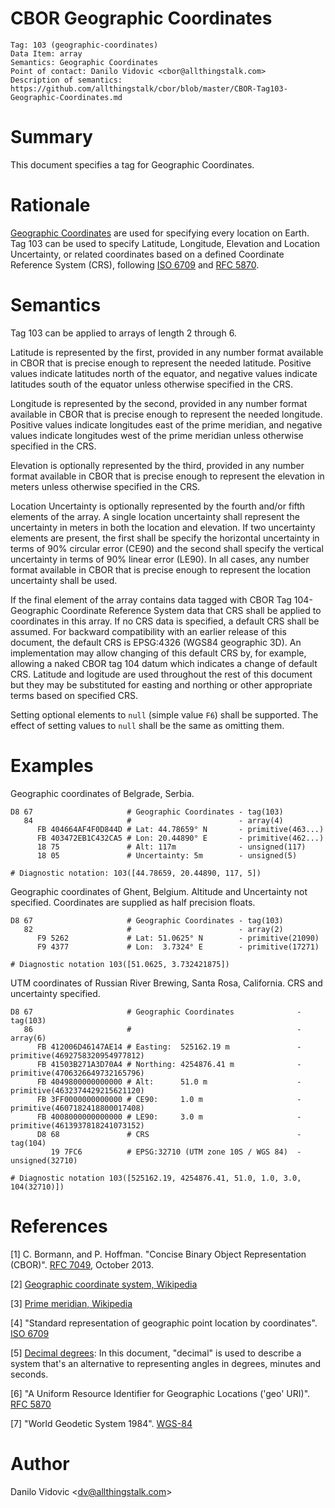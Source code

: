 # CBOR Geographic Coordinates

    Tag: 103 (geographic-coordinates)
    Data Item: array
    Semantics: Geographic Coordinates
    Point of contact: Danilo Vidovic <cbor@allthingstalk.com>
    Description of semantics: https://github.com/allthingstalk/cbor/blob/master/CBOR-Tag103-Geographic-Coordinates.md

# Summary

This document specifies a tag for Geographic Coordinates.

# Rationale

[Geographic Coordinates](https://en.wikipedia.org/w/index.php?title=Geographic_coordinate_system&oldid=791574160) are used for specifying every location on Earth. Tag 103 can be used to specify Latitude, Longitude, Elevation and Location Uncertainty, or related coordinates based on a defined Coordinate Reference System (CRS), following [ISO 6709](https://en.wikipedia.org/wiki/ISO_6709) and [RFC 5870](https://tools.ietf.org/html/rfc5870).

# Semantics

Tag 103 can be applied to arrays of length 2 through 6.


Latitude is represented by the first, provided in any number format available in CBOR that is precise enough to represent the needed latitude. Positive values indicate latitudes north of the equator, and negative values indicate latitudes south of the equator unless otherwise specified in the CRS.

Longitude is represented by the second, provided in any number format available in CBOR that is precise enough to represent the needed longitude. Positive values indicate longitudes east of the prime meridian, and negative values indicate longitudes west of the prime meridian unless otherwise specified in the CRS.

Elevation is optionally represented by the third, provided in any number format available in CBOR that is precise enough to represent the elevation in meters unless otherwise specified in the CRS.

Location Uncertainty is optionally represented by the fourth and/or fifth elements of the array. A single location uncertainty shall represent the uncertainty in meters in both the location and elevation. If two uncertainty elements are present, the first shall be specify the horizontal uncertainty in terms of 90% circular error (CE90) and the second shall specify the vertical uncertainty in terms of 90% linear error (LE90). In all cases, any number format available in CBOR that is precise enough to represent the location uncertainty shall be used.

If the final element of the array contains data tagged with CBOR Tag 104-Geographic Coordinate Reference System data that CRS shall be applied to coordinates in this array. If no CRS data is specified, a default CRS shall be assumed. For backward compatibility with an earlier release of this document, the default CRS is EPSG:4326 (WGS84 geographic 3D). An implementation may allow changing of this default CRS by, for example, allowing a naked CBOR tag 104 datum which indicates a change of default CRS. Latitude and logitude are used throughout the rest of this document but they may be substituted for easting and northing or other appropriate terms based on specified CRS.

Setting optional elements to `null` (simple value `F6`) shall be supported. The effect of setting values to `null` shall be the same as omitting them.

# Examples

Geographic coordinates of Belgrade, Serbia.


    D8 67                     # Geographic Coordinates - tag(103)
       84                     #                        - array(4)
          FB 404664AF4F0D844D # Lat: 44.78659° N       - primitive(463...)
          FB 403472EB1C432CA5 # Lon: 20.44890° E       - primitive(462...)
          18 75               # Alt: 117m              - unsigned(117)
          18 05               # Uncertainty: 5m        - unsigned(5)

    # Diagnostic notation: 103([44.78659, 20.44890, 117, 5])

Geographic coordinates of Ghent, Belgium. Altitude and Uncertainty not specified. Coordinates are supplied as half precision floats.


    D8 67                     # Geographic Coordinates - tag(103)
       82                     #                        - array(2)
          F9 5262             # Lat: 51.0625° N        - primitive(21090)
          F9 4377             # Lon:  3.7324° E        - primitive(17271)

    # Diagnostic notation 103([51.0625, 3.732421875])

UTM coordinates of Russian River Brewing, Santa Rosa, California. CRS and uncertainty specified.

    D8 67                     # Geographic Coordinates              - tag(103)
       86                     #                                     - array(6)
          FB 412006D46147AE14 # Easting:  525162.19 m               - primitive(4692758320954977812)
          FB 41503B271A3D70A4 # Northing: 4254876.41 m              - primitive(4706326649732165796)
          FB 4049800000000000 # Alt:      51.0 m                    - primitive(4632374429215621120)
          FB 3FF0000000000000 # CE90:     1.0 m                     - primitive(4607182418800017408)
          FB 4008000000000000 # LE90:     3.0 m                     - primitive(4613937818241073152)
          D8 68               # CRS                                 - tag(104)
             19 7FC6          # EPSG:32710 (UTM zone 10S / WGS 84)  - unsigned(32710)

    # Diagnostic notation 103([525162.19, 4254876.41, 51.0, 1.0, 3.0, 104(32710)])

# References

[1] C. Bormann, and P. Hoffman. "Concise Binary Object Representation (CBOR)". [RFC 7049](https://tools.ietf.org/html/rfc7049), October 2013.

[2] [Geographic coordinate system, Wikipedia](https://en.wikipedia.org/w/index.php?title=Geographic_coordinate_system&oldid=791574160)

[3] [Prime meridian, Wikipedia](https://en.wikipedia.org/w/index.php?title=Prime_meridian&oldid=790973897)

[4] "Standard representation of geographic point location by coordinates". [ISO 6709](https://en.wikipedia.org/w/index.php?title=ISO_6709&oldid=780503062)

[5] [Decimal degrees](https://en.wikipedia.org/wiki/Decimal_degrees): In this document, "decimal" is used to describe a system that's an alternative to representing angles in degrees, minutes and seconds.

[6] "A Uniform Resource Identifier for Geographic Locations ('geo' URI)". [RFC 5870](https://tools.ietf.org/html/rfc5870)

[7] "World Geodetic System 1984". [WGS-84](http://www.unoosa.org/pdf/icg/2012/template/WGS_84.pdf)

# Author

Danilo Vidovic <[dv@allthingstalk.com](mailto:dv@allthingstalk.com)>
